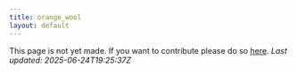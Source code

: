 ```yaml
---
title: orange_wool
layout: default
---
```


This page is not yet made. If you want to contribute please do so [here](https://github.com/CrazyH2/Bigstone/blob/wiki/components/orange_wool.md).
_Last updated: 2025-06-24T19:25:37Z_

